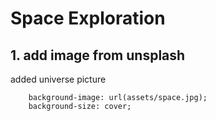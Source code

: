 # Space Exploration

## 1. add image from unsplash

added universe picture

```
    background-image: url(assets/space.jpg);
    background-size: cover;
```
